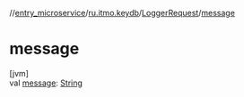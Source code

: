 //[entry_microservice](../../../index.md)/[ru.itmo.keydb](../index.md)/[LoggerRequest](index.md)/[message](message.md)

# message

[jvm]\
val [message](message.md): [String](https://kotlinlang.org/api/core/kotlin-stdlib/kotlin/-string/index.html)